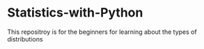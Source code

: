 # Statistics-with-Python
This repositroy is for the beginners for learning about the types of distributions
